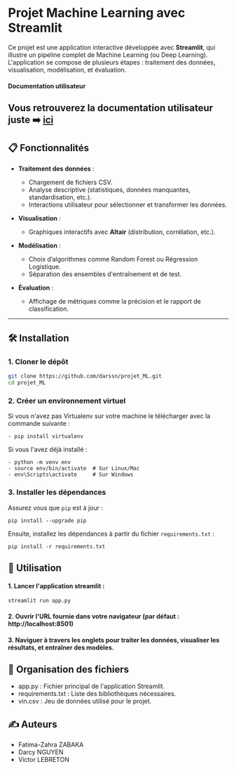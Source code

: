 # Projet Machine Learning avec Streamlit

Ce projet est une application interactive développée avec **Streamlit**, qui illustre un pipeline complet de Machine Learning (ou Deep Learning). L'application se compose de plusieurs étapes : traitement des données, visualisation, modélisation, et évaluation.

#### Documentation utilisateur

Vous retrouverez la documentation utilisateur juste ➡️ [ici](https://github.com/darssn/projet_ML/blob/main/Doc%20User%20-%20Projet%20ML.pdf)
---

## 📋 Fonctionnalités

- **Traitement des données** :
  - Chargement de fichiers CSV.
  - Analyse descriptive (statistiques, données manquantes, standardisation, etc.).
  - Interactions utilisateur pour sélectionner et transformer les données.
  
- **Visualisation** :
  - Graphiques interactifs avec **Altair** (distribution, corrélation, etc.).

- **Modélisation** :
  - Choix d’algorithmes comme Random Forest ou Régression Logistique.
  - Séparation des ensembles d'entraînement et de test.

- **Évaluation** :
  - Affichage de métriques comme la précision et le rapport de classification.

---

## 🛠️ Installation

### 1. Cloner le dépôt
```bash
git clone https://github.com/darssn/projet_ML.git
cd projet_ML
```

### 2. Créer un environnement virtuel

Si vous n'avez pas Virtualenv sur votre machine le télécharger avec la commande suivante : 
```
- pip install virtualenv
```
Si vous l'avez déjà installé : 

```
- python -m venv env
- source env/bin/activate  # Sur Linux/Mac
- env\Scripts\activate     # Sur Windows
```


### 3. Installer les dépendances 

Assurez vous que `pip` est à jour : 

```
pip install --upgrade pip
```

Ensuite, installez les dépendances à partir du fichier `requirements.txt` :
```
pip install -r requirements.txt
```


## 🚀 Utilisation

#### 1. Lancer l'application streamlit : 
```
streamlit run app.py
```

#### 2. Ouvrir l'URL fournie dans votre navigateur (par défaut : http://localhost:8501)
#### 3. Naviguer à travers les onglets pour traiter les données, visualiser les résultats, et entraîner des modèles.




## 📂 Organisation des fichiers

- app.py : Fichier principal de l'application Streamlit.
- requirements.txt : Liste des bibliothèques nécessaires.
- vin.csv : Jeu de données utilisé pour le projet.


## ✍️ Auteurs
- Fatima-Zahra ZABAKA
- Darcy NGUYEN
- Victor LEBRETON 
